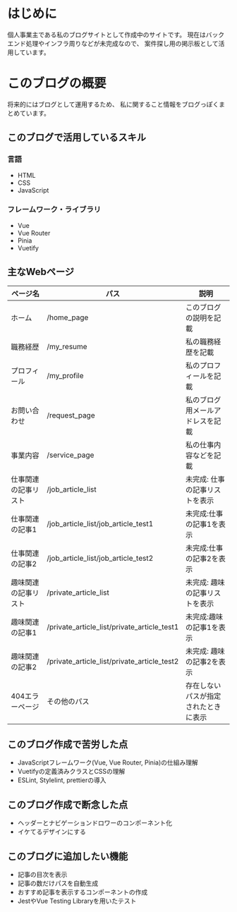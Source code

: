 # はじめに
個人事業主である私のブログサイトとして作成中のサイトです。
現在はバックエンド処理やインフラ周りなどが未完成なので、
案件探し用の掲示板として活用しています。


# このブログの概要
将来的にはブログとして運用するため、
私に関すること情報をブログっぽくまとめています。

## このブログで活用しているスキル
### 言語
- HTML
- CSS
- JavaScript

### フレームワーク・ライブラリ
- Vue
- Vue Router
- Pinia
- Vuetify

## 主なWebページ

|  ページ名  |  パス  |  説明  |
| ---- | ---- |---- |
| ホーム   | /home_page | このブログの説明を記載 |
| 職務経歴 | /my_resume | 私の職務経歴を記載 |
| プロフィール | /my_profile | 私のプロフィールを記載 |
| お問い合わせ | /request_page | 私のブログ用メールアドレスを記載 |
| 事業内容 | /service_page | 私の仕事内容などを記載 |
| 仕事関連の記事リスト | /job_article_list | 未完成: 仕事の記事リストを表示 |
| 仕事関連の記事1  | /job_article_list/job_article_test1 | 未完成:仕事の記事1を表示 |
| 仕事関連の記事2  | /job_article_list/job_article_test2 | 未完成:仕事の記事2を表示 |
| 趣味関連の記事リスト |/private_article_list  | 未完成: 趣味の記事リストを表示 |
| 趣味関連の記事1  | /private_article_list/private_article_test1 | 未完成:趣味の記事1を表示 |
| 趣味関連の記事2  | /private_article_list/private_article_test2 |未完成: 趣味の記事2を表示 |
| 404エラーページ  | その他のパス | 存在しないパスが指定されたときに表示 |


## このブログ作成で苦労した点
- JavaScriptフレームワーク(Vue, Vue Router, Pinia)の仕組み理解
- Vuetifyの定義済みクラスとCSSの理解
- ESLint, Stylelint, prettierの導入

## このブログ作成で断念した点
- ヘッダーとナビゲーションドロワーのコンポーネント化
- イケてるデザインにする

## このブログに追加したい機能
- 記事の目次を表示
- 記事の数だけパスを自動生成
- おすすめ記事を表示するコンポーネントの作成
- JestやVue Testing Libraryを用いたテスト

